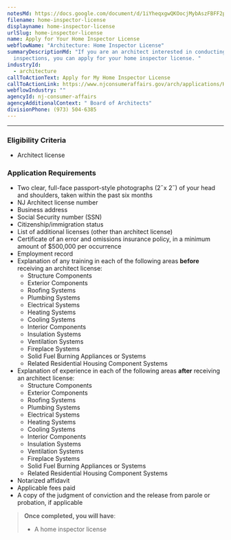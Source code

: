 ```yaml
---
notesMd: https://docs.google.com/document/d/1iYheqxgwQKOocjMybAszFBFF2py2HgnRktPGa1ZplyY/edit
filename: home-inspector-license
displayname: home-inspector-license
urlSlug: home-inspector-license
name: Apply for Your Home Inspector License
webflowName: "Architecture: Home Inspector License"
summaryDescriptionMd: "If you are an architect interested in conducting home
  inspections, you can apply for your home inspector license. "
industryId:
  - architecture
callToActionText: Apply for My Home Inspector License
callToActionLink: https://www.njconsumeraffairs.gov/arch/applications/Home-Inspector-Licensure-Application-for-Architects.pdf
webflowIndustry: ""
agencyId: nj-consumer-affairs
agencyAdditionalContext: " Board of Architects"
divisionPhone: (973) 504-6385
---
```

___
### Eligibility Criteria 
- Architect license

### Application Requirements
- Two clear, full-face passport-style photographs (2˝x 2˝) of your head and shoulders, taken within the past six months
- NJ Architect license number
- Business address
- Social Security number (SSN)
- Citizenship/immigration status
- List of additional licenses (other than architect license)
- Certificate of an error and omissions insurance policy, in a minimum amount of $500,000 per occurrence
- Employment record
- Explanation of any training in each of the following areas **before** receiving an architect license:
  - Structure Components
  - Exterior Components
  - Roofing Systems
  - Plumbing Systems
  - Electrical Systems
  - Heating Systems
  - Cooling Systems 
  - Interior Components
  - Insulation Systems
  - Ventilation Systems
  - Fireplace Systems
  - Solid Fuel Burning Appliances or Systems 
  - Related Residential Housing Component Systems
- Explanation of experience in each of the following areas **after** receiving an architect license: 
  - Structure Components
  - Exterior Components
  - Roofing Systems
  - Plumbing Systems
  - Electrical Systems
  - Heating Systems
  - Cooling Systems 
  - Interior Components
  - Insulation Systems
  - Ventilation Systems
  - Fireplace Systems
  - Solid Fuel Burning Appliances or Systems 
  - Related Residential Housing Component Systems
- Notarized affidavit
- Applicable fees paid
- A copy of the judgment of conviction and the release from parole or probation, if applicable

> **Once completed, you will have**:
>
> - A home inspector license
